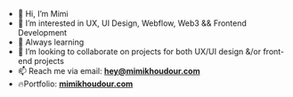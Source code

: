- 👋 Hi, I’m Mimi
- 👀 I’m interested in UX, UI Design, Webflow, Web3 && Frontend Development 
- 🌱 Always learning
- 💞️ I’m looking to collaborate on projects for both UX/UI design &/or front-end projects
- 📫 Reach me via email: **hey@mimikhoudour.com**
- 🔥Portfolio: **[mimikhoudour.com](https://mimikhoudour.com/)**
